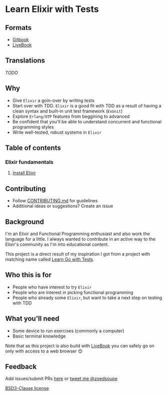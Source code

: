 # Learn Elixir with Tests

## Formats

- [Gitbook](https://zoedsoupe.gitbook.io/learn-elixir-with-tests)
- [LiveBook](#)

## Translations

_TODO_

## Why

- Give `Elixir` a goin-over by writing tests
- Start over with TDD. `Elixir` is a good fit with TDD as a result of having a clean syntax and built-in unit test framework (`ExUnit`)
- Explore `Erlang/OTP` features from beggining to advanced
- Be confident that you'll be able to understand concurrent and functional programming styles
- Write well-tested, robust systems in `Elixir`

## Table of contents

### Elixir fundamentals

1. [Install Elixir]()

## Contributing

- Follow [CONTRIBUTING.md](./CONTRIBUTING.md) for guidelines
- Additional ideas or suggestions? Create an issue

## Background

I'm an Elixir and Functional Programming enthusiast and also work the language for a little. I always wanted to contribute in an active way to the Elixir's community as I'm into educational content.

This project is a direct result of my inspiration I got from a project with matching name called [Learn Go with Tests](https://github.com/quii/learn-go-with-tests).

## Who this is for

- People who have interest to try `Elixir`
- People who are interest in picking functional programming
- People who already some `Elixir`, but want to take a next step on testing with TDD

## What you'll need

- Some device to run exercises (commonly a computer)
- Basic terminal knowledge

Note that as this project is also build with [LiveBook](https://github.com/livebook-dev/livebook) you can safely go on only with access to a web browser 😊

## Feedback

Add issues/submit PRs [here](https://github.com/zoedsoupe/learn-elixir-with-tests) or [tweet me @zoedsoupe](https://twitter.com/zoedsoupe)

[BSD3-Clause license](./LICENSE.md)
